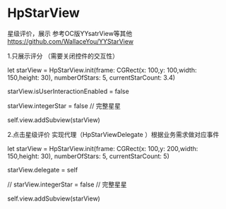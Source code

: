 # HpStarView
星级评价，展示
参考OC版YYsatrView等其他
https://github.com/WallaceYou/YYStarView


1.只展示评分 （需要关闭控件的交互性）

let starView = HpStarView.init(frame: CGRect(x: 100,y: 100,width: 150,height: 30), numberOfStars: 5, currentStarCount: 3.4)

starView.isUserInteractionEnabled = false

starView.integerStar    = false // 完整星星

self.view.addSubview(starView)


2.点击星级评价 实现代理（HpStarViewDelegate ）根据业务需求做对应事件

let starView = HpStarView.init(frame: CGRect(x: 100,y: 200,width: 150,height: 30), numberOfStars: 5, currentStarCount: 5)

starView.delegate = self

// starView.integerStar    = false // 完整星星

self.view.addSubview(starView)
